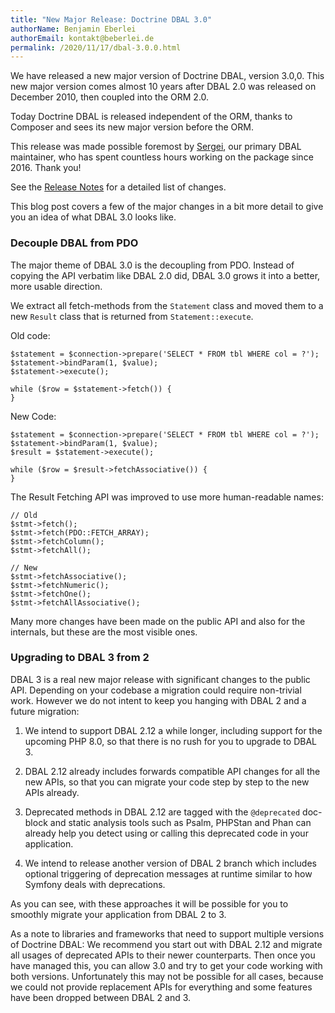 ```yaml
---
title: "New Major Release: Doctrine DBAL 3.0"
authorName: Benjamin Eberlei
authorEmail: kontakt@beberlei.de
permalink: /2020/11/17/dbal-3.0.0.html
---
```


We have released a new major version of Doctrine DBAL, version 3.0,0. This new
major version comes almost 10 years after DBAL 2.0 was released on December
2010, then coupled into the ORM 2.0.

Today Doctrine DBAL is released independent of the ORM, thanks to Composer and
sees its new major version before the ORM.

This release was made possible foremost by
[Sergei](https://twitter.com/srgmrzv), our primary DBAL maintainer, who has
spent countless hours working on the package since 2016. Thank you!

See the [Release Notes](https://github.com/doctrine/dbal/releases/tag/3.0.0)
for a detailed list of changes.

This blog post covers a few of the major changes in a bit more detail to give
you an idea of what DBAL 3.0 looks like.

### Decouple DBAL from PDO

The major theme of DBAL 3.0 is the decoupling from PDO. Instead of copying the
API verbatim like DBAL 2.0 did, DBAL 3.0 grows it into a better, more usable
direction.

We extract all fetch-methods from the `Statement` class and moved them to a new
`Result` class that is returned from `Statement::execute`.

Old code:

```
$statement = $connection->prepare('SELECT * FROM tbl WHERE col = ?');
$statement->bindParam(1, $value);
$statement->execute();

while ($row = $statement->fetch()) {
}
```

New Code:

```
$statement = $connection->prepare('SELECT * FROM tbl WHERE col = ?');
$statement->bindParam(1, $value);
$result = $statement->execute();

while ($row = $result->fetchAssociative()) {
}
```

The Result Fetching API was improved to use more human-readable names:

```
// Old
$stmt->fetch();
$stmt->fetch(PDO::FETCH_ARRAY);
$stmt->fetchColumn();
$stmt->fetchAll();

// New
$stmt->fetchAssociative();
$stmt->fetchNumeric();
$stmt->fetchOne();
$stmt->fetchAllAssociative();
```

Many more changes have been made on the public API and also for the internals,
but these are the most visible ones.

### Upgrading to DBAL 3 from 2

DBAL 3 is a real new major release with significant changes to the public API. Depending
on your codebase a migration could require non-trivial work. However we do not intent
to keep you hanging with DBAL 2 and a future migration:

1. We intend to support DBAL 2.12 a while longer, including support for the
   upcoming PHP 8.0, so that there is no rush for you to upgrade to DBAL 3.

2. DBAL 2.12 already includes forwards compatible API changes for all the new APIs,
   so that you can migrate your code step by step to the new APIs already.

3. Deprecated methods in DBAL 2.12 are tagged with the `@deprecated` doc-block
   and static analysis tools such as Psalm, PHPStan and Phan can already help
   you detect using or calling this deprecated code in your application.

4. We intend to release another version of DBAL 2 branch which includes
   optional triggering of deprecation messages at runtime similar to how Symfony
   deals with deprecations.

As you can see, with these approaches it will be possible for you to smoothly migrate
your application from DBAL 2 to 3.

As a note to libraries and frameworks that need to support multiple versions of
Doctrine DBAL: We recommend you start out with DBAL 2.12 and migrate all usages
of deprecated APIs to their newer counterparts. Then once you have managed
this, you can allow 3.0 and try to get your code working with both versions.
Unfortunately this may not be possible for all cases, because we could not
provide replacement APIs for everything and some features have been dropped
between DBAL 2 and 3.
